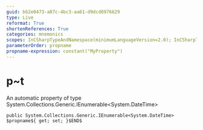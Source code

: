 ```yaml
---
guid: bb2e0473-a07c-4bc3-aa61-d9dcd8976629
type: Live
reformat: True
shortenReferences: True
categories: mnemonics
scopes: InCSharpTypeAndNamespace(minimumLanguageVersion=2.0); InCSharpTypeMember(minimumLanguageVersion=2.0)
parameterOrder: propname
propname-expression: constant("MyProperty")
---
```


# p~t

An automatic property of type System.Collections.Generic.IEnumerable<System.DateTime>

```
public System.Collections.Generic.IEnumerable<System.DateTime> $propname${ get; set; }$END$
```
